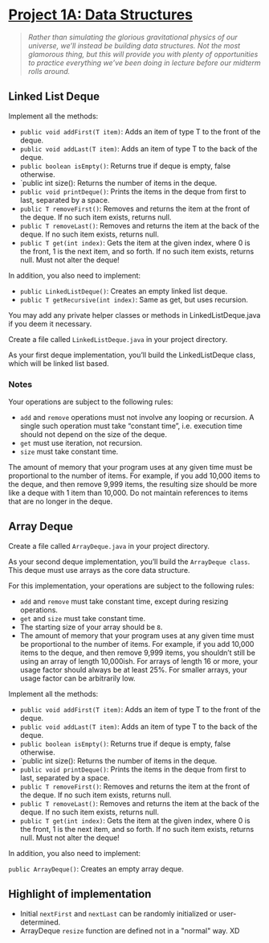 # [Project 1A: Data Structures](https://sp18.datastructur.es/materials/proj/proj1a/proj1a)

> *Rather than simulating the glorious gravitational physics of our universe, we’ll instead be building data structures. Not the most glamorous thing, but this will provide you with plenty of opportunities to practice everything we’ve been doing in lecture before our midterm rolls around.*

## Linked List Deque

Implement all the methods:

* `public void addFirst(T item)`: Adds an item of type T to the front of the deque.
* `public void addLast(T item)`: Adds an item of type T to the back of the deque.
* `public boolean isEmpty()`: Returns true if deque is empty, false otherwise.
* `public int size(): Returns the number of items in the deque.
* `public void printDeque()`: Prints the items in the deque from first to last, separated by a space.
* `public T removeFirst()`: Removes and returns the item at the front of the deque. If no such item exists, returns null.
* `public T removeLast()`: Removes and returns the item at the back of the deque. If no such item exists, returns null.
* `public T get(int index)`: Gets the item at the given index, where 0 is the front, 1 is the next item, and so forth. If no such item exists, returns null. Must not alter the deque!

In addition, you also need to implement:

* `public LinkedListDeque()`: Creates an empty linked list deque.
* `public T getRecursive(int index)`: Same as get, but uses recursion.

You may add any private helper classes or methods in LinkedListDeque.java if you deem it necessary.

Create a file called `LinkedListDeque.java` in your project directory.

As your first deque implementation, you’ll build the LinkedListDeque class, which will be linked list based.

### Notes

Your operations are subject to the following rules:

* `add` and `remove` operations must not involve any looping or recursion. A single such operation must take “constant time”, i.e. execution time should not depend on the size of the deque.
* `get` must use iteration, not recursion.
* `size` must take constant time.

The amount of memory that your program uses at any given time must be proportional to the number of items. For example, if you add 10,000 items to the deque, and then remove 9,999 items, the resulting size should be more like a deque with 1 item than 10,000. Do not maintain references to items that are no longer in the deque.


## Array Deque

Create a file called `ArrayDeque.java` in your project directory.

As your second deque implementation, you’ll build the `ArrayDeque class`. This deque must use arrays as the core data structure.

For this implementation, your operations are subject to the following rules:

* `add` and `remove` must take constant time, except during resizing operations.
* `get` and `size` must take constant time.
* The starting size of your array should be `8`.
* The amount of memory that your program uses at any given time must be proportional to the number of items. For example, if you add 10,000 items to the deque, and then remove 9,999 items, you shouldn’t still be using an array of length 10,000ish. For arrays of length 16 or more, your usage factor should always be at least 25%. For smaller arrays, your usage factor can be arbitrarily low.

Implement all the methods:

* `public void addFirst(T item)`: Adds an item of type T to the front of the deque.
* `public void addLast(T item)`: Adds an item of type T to the back of the deque.
* `public boolean isEmpty()`: Returns true if deque is empty, false otherwise.
* `public int size(): Returns the number of items in the deque.
* `public void printDeque()`: Prints the items in the deque from first to last, separated by a space.
* `public T removeFirst()`: Removes and returns the item at the front of the deque. If no such item exists, returns null.
* `public T removeLast()`: Removes and returns the item at the back of the deque. If no such item exists, returns null.
* `public T get(int index)`: Gets the item at the given index, where 0 is the front, 1 is the next item, and so forth. If no such item exists, returns null. Must not alter the deque!

In addition, you also need to implement:

`public ArrayDeque()`: Creates an empty array deque.


## Highlight of implementation

- Initial `nextFirst` and `nextLast` can be randomly initialized or user-determined.
- ArrayDeque `resize` function are defined not in a "normal" way. XD
